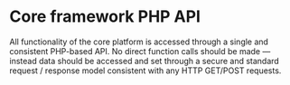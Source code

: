 # Core framework PHP API
All functionality of the core platform is accessed through a single and consistent PHP-based API. 
No direct function calls should be made — instead data should be accessed and set through a secure 
and standard request / response model consistent with any HTTP GET/POST requests. 
